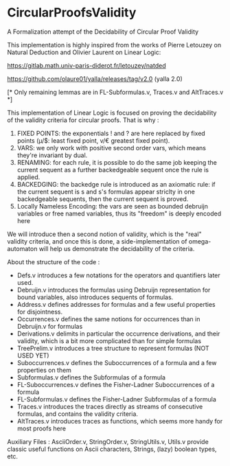 # CircularProofsValidity
A Formalization attempt of the Decidability of Circular Proof Validity 

This implementation is highly inspired from the works of Pierre Letouzey on Natural Deduction
and Olivier Laurent on Linear Logic:

https://gitlab.math.univ-paris-diderot.fr/letouzey/natded

https://github.com/olaure01/yalla/releases/tag/v2.0 (yalla 2.0) 

[* Only remaining lemmas are in FL-Subformulas.v, Traces.v and AltTraces.v *]

This implementation of Linear Logic is focused on proving the decidability of the validity
criteria for circular proofs. That is why : 

1. FIXED POINTS: the exponentials ! and ? are here replaced by fixed points 
   (µ/$: least fixed point, v/€ greatest fixed point).
2. VARS: we only work with positive second order vars, which means they're invariant by dual.
3. RENAMING: for each rule, it is possible to do the same job keeping the current sequent as a 
   further backedgeable sequent once the rule is applied.
4. BACKEDGING: the backedge rule is introduced as an axiomatic rule: if the current sequent is 
   s and s's formulas appear striclty in one backedgeable sequents, then the current sequent 
   is proved.
5. Locally Nameless Encoding: the vars are seen as bounded debruijn variables or free named 
   variables, thus its "freedom" is deeply encoded here

We will introduce then a second notion of validity, which is the "real" validity criteria,
and once this is done, a side-implementation of omega-automaton will help us demonstrate the 
decidability of the criteria.


About the structure of the code :

- Defs.v introduces a few notations for the operators and quantifiers later used.
- Debruijn.v introduces the formulas using Debruijn representation for bound variables, 
  also introduces sequents of formulas.
- Address.v defines addresses for formulas and a few useful properties for disjointness.
- Occurrences.v defines the same notions for occurrences than in Debruijn.v for formulas
- Derivations.v delimits in particular the occurrence derivations, and their validity, which
  is a bit more complicated than for simple formulas
- TreePrelim.v introduces a tree structure to represent formulas (NOT USED YET)
- Suboccurrences.v defines the Suboccurrences of a formula and a few properties on them
- Subformulas.v defines the Subformulas of a formula
- FL-Suboccurrences.v defines the Fisher-Ladner Suboccurrences of a formula
- FL-Subformulas.v defines the Fisher-Ladner Subformulas of a formula
- Traces.v introduces the traces directly as streams of consecutive formulas, and contains
  the validity criteria.
- AltTraces.v introduces traces as functions, which seems more handy for most proofs here

Auxiliary Files :
AsciiOrder.v, StringOrder.v, StringUtils.v, Utils.v provide classic useful functions on
Ascii characters, Strings, (lazy) boolean types, etc.
